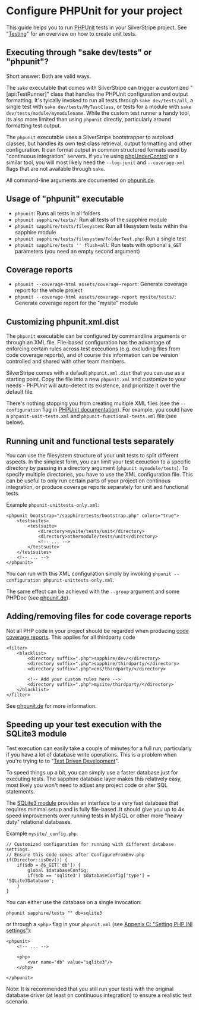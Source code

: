 # Configure PHPUnit for your project

This guide helps you to run [PHPUnit](http://phpunit.de) tests in your SilverStripe project.
See "[Testing](/topics/testing)" for an overview on how to create unit tests.

## Executing through "sake dev/tests" or "phpunit"?

Short answer: Both are valid ways.

The `sake` executable that comes with SilverStripe can trigger a customized
"[api:TestRunner]" class that handles the PHPUnit configuration and output formatting.
It's tyically invoked to run all tests through `sake dev/tests/all`,
a single test with `sake dev/tests/MyTestClass`, or tests for a module with `sake dev/tests/module/mymodulename`.
While the custom test runner a handy tool, its also more limited than using `phpunit` directly,
particularly around formatting test output.

The `phpunit` executable uses a SilverStripe bootstrapper to autoload classes, 
but handles its own test class retrieval, output formatting and other configuration. 
It can format output in common structured formats used by "continuous integration" servers.
If you're using [phpUnderControl](http://phpundercontrol.org/) or a similar tool,
you will most likely need the `--log-junit` and `--coverage-xml` flags that are not available through `sake`.

All command-line arguments are documented on [phpunit.de](http://www.phpunit.de/manual/current/en/textui.html).

## Usage of "phpunit" executable

 * `phpunit`: Runs all tests in all folders
 * `phpunit sapphire/tests/`: Run all tests of the sapphire module
 * `phpunit sapphire/tests/filesystem`: Run all filesystem tests within the sapphire module
 * `phpunit sapphire/tests/filesystem/FolderTest.php`: Run a single test
 * `phpunit sapphire/tests '' flush=all`: Run tests with optional `$_GET` parameters (you need an empty second argument)

## Coverage reports

 * `phpunit --coverage-html assets/coverage-report`: Generate coverage report for the whole project
 * `phpunit --coverage-html assets/coverage-report mysite/tests/`: Generate coverage report for the "mysite" module

## Customizing phpunit.xml.dist

The `phpunit` executable can be configured by commandline arguments or through an XML file.
File-based configuration has the advantage of enforcing certain rules across
test executions (e.g. excluding files from code coverage reports), and of course this
information can be version controlled and shared with other team members.

SilverStripe comes with a default `phpunit.xml.dist` that you can use as a starting point.
Copy the file into a new `phpunit.xml` and customize to your needs - PHPUnit will auto-detect
its existence, and prioritize it over the default file.

There's nothing stopping you from creating multiple XML files (see the `--configuration` flag in [PHPUnit documentation](http://www.phpunit.de/manual/current/en/textui.html)).
For example, you could have a `phpunit-unit-tests.xml` and `phpunit-functional-tests.xml` file (see below).

## Running unit and functional tests separately

You can use the filesystem structure of your unit tests to split
different aspects. In the simplest form, you can limit your test exeuction
to a specific directory by passing in a directory argument (`phpunit mymodule/tests`).
To specify multiple directories, you have to use the XML configuration file.
This can be useful to only run certain parts of your project
on continous integration, or produce coverage reports separately
for unit and functional tests.

Example `phpunit-unittests-only.xml`:

	<phpunit bootstrap="/sapphire/tests/bootstrap.php" colors="true">
		<testsuites>
			<testsuite>
				<directory>mysite/tests/unit</directory>
				<directory>othermodule/tests/unit</directory>
				<!-- ... -->
			</testsuite>
		</testsuites>
		<!-- ... -->
	</phpunit>

You can run with this XML configuration simply by invoking `phpunit --configuration phpunit-unittests-only.xml`.

The same effect can be achieved with the `--group` argument and some PHPDoc (see [phpunit.de](http://www.phpunit.de/manual/current/en/appendixes.configuration.html#appendixes.configuration.groups)).

## Adding/removing files for code coverage reports

Not all PHP code in your project should be regarded when producing [code coverage reports](http://www.phpunit.de/manual/current/en/code-coverage-analysis.html).
This applies for all thirdparty code

	<filter>
		<blacklist>
			<directory suffix=".php">sapphire/dev/</directory>
			<directory suffix=".php">sapphire/thirdparty/</directory>
			<directory suffix=".php">cms/thirdparty/</directory>
			
			<!-- Add your custom rules here -->
			<directory suffix=".php">mysite/thirdparty/</directory>
		</blacklist>
	</filter>

See [phpunit.de](http://www.phpunit.de/manual/current/en/appendixes.configuration.html#appendixes.configuration.blacklist-whitelist) for more information.

## Speeding up your test execution with the SQLite3 module

Test execution can easily take a couple of minutes for a full run,
particularly if you have a lot of database write operations.
This is a problem when you're trying to to "[Test Driven Development](http://en.wikipedia.org/wiki/Test-driven_development)".

To speed things up a bit, you can simply use a faster database just for executing tests.
The sapphire database layer makes this relatively easy, most likely
you won't need to adjust any project code or alter SQL statements.

The [SQLite3 module](http://www.silverstripe.org/sqlite-database/) provides an interface
to a very fast database that requires minimal setup and is fully file-based.
It should give you up to 4x speed improvements over running tests in MySQL or other
more "heavy duty" relational databases.

Example `mysite/_config.php`:

	// Customized configuration for running with different database settings.
	// Ensure this code comes after ConfigureFromEnv.php
	if(Director::isDev()) {
		if($db = @$_GET['db']) {
			global $databaseConfig;
			if($db == 'sqlite3') $databaseConfig['type'] = 'SQLite3Database';
		}
	}
	
You can either use the database on a single invocation:

	phpunit sapphire/tests "" db=sqlite3
	
or through a `<php>` flag in your `phpunit.xml` (see [Appenix C: "Setting PHP INI settings"](http://www.phpunit.de/manual/current/en/appendixes.configuration.html)):

	<phpunit>
		<!-- ... -->
		
		<php>
			<var name="db" value="sqlite3"/>
		</php>

	</phpunit>

Note: It is recommended that you still run your tests with the original
database driver (at least on continuous integration) to ensure a realistic test scenario.